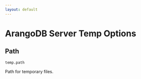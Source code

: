 ```yaml
---
layout: default
---
```

# ArangoDB Server Temp Options

## Path

`temp.path`

Path for temporary files.
